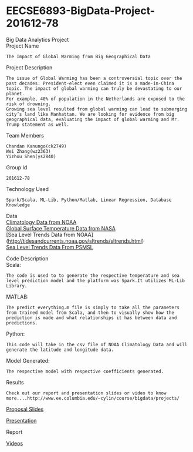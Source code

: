 # EECSE6893-BigData-Project-201612-78
Big Data Analytics Project<br />
Project Name
~~~~
The Impact of Global Warming from Big Geographical Data
~~~~
Project Description
~~~~
The issue of Global Warming has been a controversial topic over the past decades. President-elect even claimed it is a made-in-China topic. The impact of global warming can truly be devastating to our planet. 
For example, 40% of population in the Netherlands are exposed to the risk of drowning. 
Growing sea level resulted from global warming can lead to submerging city’s land like Manhattan. We are looking for evidence from big geographical data, evaluating the impact of global warming and Mr. Trump statement as well.
~~~~
Team Members
~~~~
Chandan Kanungo(ck2749)
Wei Zhang(wz2363)
Yizhou Shen(ys2840)
~~~~

Group Id
~~~~
201612-78
~~~~

Technology Used
~~~~
Spark/Scala, ML-Lib, Python/Matlab, Linear Regression, Database Knowledge
~~~~

Data<br />
[Climatology Data from NOAA](https://www.nodc.noaa.gov/access/index.html)<br />
[Global Surface Temperature Data from NASA](http://data.giss.nasa.gov/gistemp/)<br />
[Sea Level Trends Data from NOAA] (http://tidesandcurrents.noaa.gov/sltrends/sltrends.html)<br />
[Sea Level Trends Data From PSMSL](http://www.psmsl.org/data/obtaining/)<br />

Code Description<br />
Scala:
~~~~
The code is used to to generate the respective temperature and sea level prediction model and the platform was Spark.It utilizes ML-Lib Library.
~~~~
MATLAB:
~~~~
The predict everything.m file is simply to take all the parameters from trained model from Scala, and then to visually show how the prediction is made and what relationships it has between data and predictions.
~~~~
Python:
~~~~
This code will take in the csv file of NOAA Climatology Data and will generate the latitude and longitude data.
~~~~

Model Generated:
~~~~
The respective model with respective coefficients generated.
~~~~

Results
~~~~
Check out our report and presentation slides or video to know more....http://www.ee.columbia.edu/~cylin/course/bigdata/projects/
~~~~

[Proposal Slides](Documents/Project_Proposal_ck2749_ys2840_wz2363_201612-78)<br />

[Presentation](/Documents/Final_Project_ck2749_ys2840_wz2363_201612-78.pdf)<br />
			
Report<br />
			
[Videos](https://youtu.be/Nf1uy_nruxg)<br />
			<br />
